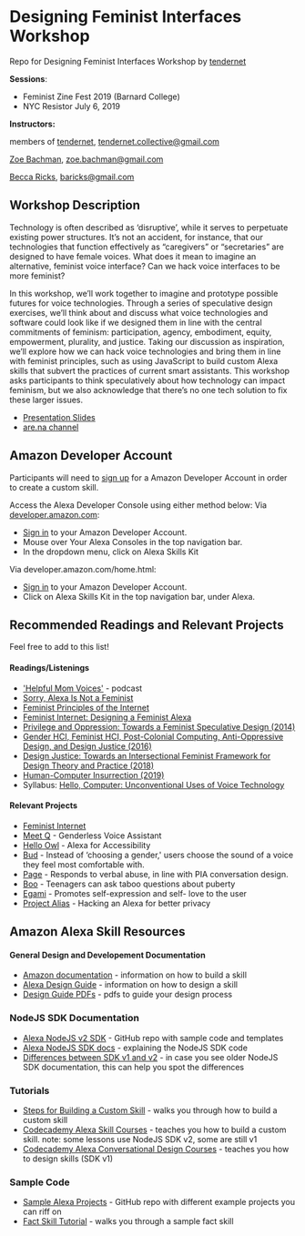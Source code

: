 # Designing Feminist Interfaces Workshop
Repo for Designing Feminist Interfaces Workshop by [tendernet](http://tendernet.us)

**Sessions**:
* Feminist Zine Fest 2019 (Barnard College)
* NYC Resistor July 6, 2019 

**Instructors:**

members of [tendernet](http://tendernet.us), [tendernet.collective@gmail.com](mailto:tendernet.collective@gmail.com)

   [Zoe Bachman](http://zoebachman.net), [zoe.bachman@gmail.com](mailto:zoe.bachman@gmail.com)

   [Becca Ricks](http://beccaricks.com/), [baricks@gmail.com](mailto:zbaricks@gmail.com)

## Workshop Description

Technology is often described as ‘disruptive’, while it serves to perpetuate existing power structures. It’s not an accident, for instance, that our technologies that function effectively as “caregivers” or “secretaries” are designed to have female voices. What does it mean to imagine an alternative, feminist voice interface? Can we hack voice interfaces to be more feminist?

In this workshop, we’ll work together to imagine and prototype possible futures for voice technologies. Through a series of speculative design exercises, we’ll think about and discuss what voice technologies and software could look like if we designed them in line with the central commitments of feminism: participation, agency, embodiment, equity, empowerment, plurality, and justice. Taking our discussion as inspiration, we’ll explore how we can hack voice technologies and bring them in line with feminist principles, such as using JavaScript to build custom Alexa skills that subvert the practices of current smart assistants. This workshop asks participants to think speculatively about how technology can impact feminism, but we also acknowledge that there’s no one tech solution to fix these larger issues.

* [Presentation Slides](https://docs.google.com/presentation/d/1Q3BNKhmFmyEPGHxeMufI4XP5EADUYXQ_DA2Koz5kpq4/edit?usp=sharing)
* [are.na channel](https://www.are.na/zoe-bachman/tendernet)

## Amazon Developer Account
Participants will need to [sign up](https://www.amazon.com/ap/register?openid.return_to=https://developer.amazon.com/ap_login.html&prevRID=YMJTKK0F0T208ZATVYKA&openid.identity=http://specs.openid.net/auth/2.0/identifier_select&openid.assoc_handle=mas_dev_portal&openid.mode=checkid_setup&prepopulatedLoginId=&failedSignInCount=0&language=en_US&openid.claimed_id=http://specs.openid.net/auth/2.0/identifier_select&pageId=amzn_developer_portal&openid.ns=http://specs.openid.net/auth/2.0) for a Amazon Developer Account in order to create a custom skill.

Access the Alexa Developer Console using either method below:
Via [developer.amazon.com](https://developer.amazon.com/alexa-skills-kit?&sc_category=Earned&sc_channel=RD&sc_campaign=BuildYourFirstSkill&sc_publisher=Codecademy&sc_content=Content&sc_funnel=Visit&sc_country=WW&sc_segment=C1L1&sc_trackingcode=RD_CodecademyDevs&sc_medium=Earned_RD_BuildYourFirstSkill_Codecademy_Content_Visit_WW_C1L1_RD_CodecademyDevs):
- [Sign in](https://developer.amazon.com/alexa-skills-kit?&sc_category=Earned&sc_channel=RD&sc_campaign=BuildYourFirstSkill&sc_publisher=Codecademy&sc_content=Content&sc_funnel=Visit&sc_country=WW&sc_segment=C1L1&sc_trackingcode=RD_CodecademyDevs&sc_medium=Earned_RD_BuildYourFirstSkill_Codecademy_Content_Visit_WW_C1L1_RD_CodecademyDevs) to your Amazon Developer Account.
- Mouse over Your Alexa Consoles in the top navigation bar.
- In the dropdown menu, click on Alexa Skills Kit

Via developer.amazon.com/home.html:
- [Sign in](https://www.amazon.com/ap/signin?openid.return_to=https%3A%2F%2Fdeveloper.amazon.com%2Fap_login.html&openid.identity=http%3A%2F%2Fspecs.openid.net%2Fauth%2F2.0%2Fidentifier_select&openid.assoc_handle=mas_dev_portal&openid.mode=checkid_setup&openid.claimed_id=http%3A%2F%2Fspecs.openid.net%2Fauth%2F2.0%2Fidentifier_select&pageId=amzn_developer_portal&openid.ns=http%3A%2F%2Fspecs.openid.net%2Fauth%2F2.0&language=en_US&openid.pape.max_auth_age=1?&sc_channel=RD&sc_campaign=codeacademy&sc_detail=C1&sc_segment=codeacademydevs&sc_publisher=codeacademyc1&sc_country=US&sc_medium=RD_codeacademy_C1_codeacademydevs_codeacademyc1_US_RD_C1E5c&sc_trackingcode=RD_C1E5c) to your Amazon Developer Account.
- Click on Alexa Skills Kit in the top navigation bar, under Alexa.


## Recommended Readings and Relevant Projects
Feel free to add to this list!

#### Readings/Listenings
* ['Helpful Mom Voices'](http://reasonablysound.com/2018/02/27/helpful-mom-voices/) - podcast
* [Sorry, Alexa Is Not a Feminist](https://www.theatlantic.com/technology/archive/2018/01/sorry-alexa-is-not-a-feminist/551291/)
* [Feminist Principles of the Internet](https://feministinternet.org/)
* [Feminist Internet: Designing a Feminist Alexa](https://medium.com/@m.ronceroolmeda0720181/feminist-internet-designing-a-feminist-alexa-2cd0a30d308a)
* [Privilege and Oppression: Towards a Feminist Speculative Design (2014)](http://a-pare.de/2014/privilege-and-oppression-towards-a-feminist-speculative-design/)
* [Gender HCI, Feminist HCI, Post-Colonial Computing, Anti-Oppressive Design, and Design Justice (2016)](https://medium.com/a-change-is-coming/gender-hci-feminist-hci-and-post-colonial-computing-f955a4054c89)
* [Design Justice: Towards an Intersectional Feminist Framework for Design Theory and Practice (2018)](https://papers.ssrn.com/sol3/papers.cfm?abstract_id=3189696)
* [Human-Computer Insurrection (2019)](https://ironholds.org/resources/papers/anarchist_hci.pdf)
* Syllabus: [Hello, Computer: Unconventional Uses of Voice Technology](https://github.com/nicolehe/ITP-hello-computer-f18)

#### Relevant Projects
* [Feminist Internet](https://feministinternet.com/)
* [Meet Q](http://www.genderlessvoice.com/) - Genderless Voice Assistant
* [Hello Owl](https://medium.com/@SmartDesign/https-medium-com-smartdesign-hello-owl-oral-history-45013a98b5f2) - Alexa for Accessibility
* [Bud](https://www.youtube.com/watch?v=Hmr-2rXwChs) - Instead of ‘choosing a gender,' users choose the sound of a voice they feel most comfortable with.
* [Page](https://www.youtube.com/watch?v=GeTHdrYcWOk) - Responds to verbal abuse, in line with PIA conversation design.
* [Boo](https://www.youtube.com/watch?v=g0k55JdQKuY) - Teenagers can ask taboo questions about puberty
* [Egami](https://www.youtube.com/watch?v=F6Z88BRuaCA) - Promotes self-expression and self- love to the user
* [Project Alias](http://bjoernkarmann.dk/project_alias) - Hacking an Alexa for better privacy

## Amazon Alexa Skill Resources

#### General Design and Developement Documentation
* [Amazon documentation](https://developer.amazon.com/docs/ask-overviews/build-skills-with-the-alexa-skills-kit.html) - information on how to build a skill
* [Alexa Design Guide](https://developer.amazon.com/docs/alexa-design/get-started.html) - information on how to design a skill
* [Design Guide PDFs](https://github.com/alexa/alexa-cookbook/tree/master/tools/situational-design) - pdfs to guide your design process

### NodeJS SDK Documentation
* [Alexa NodeJS v2 SDK](https://github.com/alexa/alexa-skills-kit-sdk-for-nodejs) - GitHub repo with sample code and templates
* [Alexa NodeJS SDK docs](https://ask-sdk-for-nodejs.readthedocs.io/en/latest/Developing-Your-First-Skill.html) - explaining the NodeJS SDK code
* [Differences between SDK v1 and v2](https://www.talkingtocomputers.com/alexa-skills-kit-ask-sdk-v2) - in case you see older NodeJS SDK documentation, this can help you spot the differences

### Tutorials
* [Steps for Building a Custom Skill](https://developer.amazon.com/docs/custom-skills/steps-to-build-a-custom-skill.html) - walks you through how to build a custom skill
* [Codecademy Alexa Skill Courses](https://www.codecademy.com/learn/learn-alexa) - teaches you how to build a custom skill. note: some lessons use NodeJS SDK v2, some are still v1
* [Codecademy Alexa Conversational Design Courses](https://www.codecademy.com/learn/alexa-conversational-design) - teaches you how to design skills (SDK v1)

### Sample Code
* [Sample Alexa Projects](https://github.com/alexa) - GitHub repo with different example projects you can riff on
* [Fact Skill Tutorial](https://developer.amazon.com/en-US/alexa/alexa-skills-kit/tutorials/fact-skill-1) - walks you through a sample fact skill
